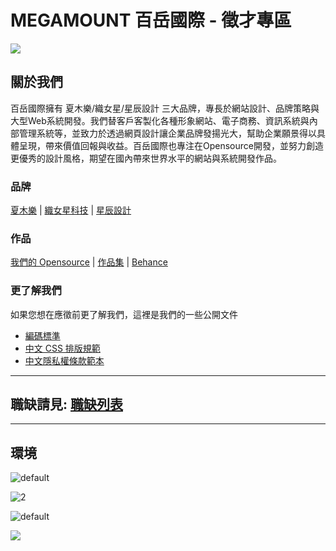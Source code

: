 # MEGAMOUNT 百岳國際 - 徵才專區

![](https://i.imgur.com/0VOxRMl.jpg)

## 關於我們

百岳國際擁有 夏⽊樂/織女星/星辰設計 三大品牌，專長於網站設計、品牌策略與大型Web系統開發。我們替客戶客製化各種形象網站、電子商務、資訊系統與內部管理系統等，並致力於透過網頁設計讓企業品牌發揚光大，幫助企業願景得以具體呈現，帶來價值回報與收益。百岳國際也專注在Opensource開發，並努力創造更優秀的設計風格，期望在國內帶來世界水平的網站與系統開發作品。

### 品牌

[夏木樂](https://simular.co/) | [織女星科技](https://lyrasoft.net/) | [星辰設計](https://the-allstars.com/)

### 作品

[我們的 Opensource](https://lyrasoft.net/tw/opensource.html) |  [作品集](https://the-allstars.com/portfolios) | [Behance](https://www.behance.net/simular)

### 更了解我們

如果您想在應徵前更了解我們，這裡是我們的一些公開文件

- [編碼標準](https://github.com/lyrasoft/coding-standards)
- [中文 CSS 排版規範](https://github.com/lyrasoft/coding-standards/blob/master/chinese.md)
- [中文隱私權條款範本](https://github.com/lyrasoft/chinese-privacy-policy-template)

-----

## 職缺請見: [職缺列表](https://github.com/lyrasoft/jobs/issues)

-----

## 環境

![default](https://user-images.githubusercontent.com/17608213/39594878-79f6034a-4f40-11e8-9db2-48badd78e44a.jpg)

![2](https://user-images.githubusercontent.com/17608213/39594879-7a23c62c-4f40-11e8-8b55-b5c63c8b385c.jpg)

![default](https://user-images.githubusercontent.com/17608213/39594918-8d0cdbf2-4f40-11e8-9daf-05036577f111.jpg)

![](https://scontent.ftpe7-4.fna.fbcdn.net/v/t1.0-9/57313546_10215743732978321_3636361647733342208_n.jpg?_nc_cat=105&_nc_oc=AQn3n67QyAyHaMzL_ErLwbkPlhrtjHW2ICrYa48MLjzZijAM0YwyWTx6OXxiIWGgTKo&_nc_ht=scontent.ftpe7-4.fna&oh=09deadf075da9c8e964d75f0e8975723&oe=5E5DAC73)
